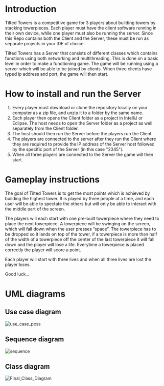 # Introduction
Tilted Towers is a competitive game for 3 players about building towers by stacking towerpieces. Each player must have the client software running in their own device, while one player must also be running the server. Since this Repo contains both the Client and the Server, these must be run as separate projects in your IDE of choice.

Tilted Towers has a Server that consists of different classes which contains functions using both networking and multithreading. This is done on a basic level in order to make a functioning game. The game will be running using a server which will be able to be joined by clients. When three clients have typed ip address and port, the game will then start.

# How to install and run the Server
1. Every player must download or clone the repository locally on your computer as a zip file, and unzip it to a folder by the same name.
2. Each player then opens the Client folder as a project in IntelliJ or Eclipse. The host needs to open the Server folder as a project as well separately from the Client folder.
3. The host should then run the Server before the players run the Client.
4. The players are connected to the server after they run the Client where they are required to provide the IP address of the Server host followed by the specific port of the Server (in this case "2345").
5. When all three players are connected to the Server the game will then start.


# Gameplay instructions
The goal of Tilted Towers is to get the most points which is achieved by building the highest tower. It is played by three people at a time, and each user will be able to spectate the others but will only be able to interact with the middle part of the screen. 

The players will each start with one pre-built towerpiece where they need to place the next towerpiece. A towerpiece will be swinging on the screen, which will fall down when the user presses “space”. The towerpiece has to be dropped so it lands on top of the tower, if a towerpiece is more than half of the width of a towerpiece off the center of the last towerpiece it will fall down and the player will lose a life. Everytime a towerpiece is placed correctly the player will score a point.

Each player will start with three lives and when all three lives are lost the player loses.

Good luck...  

# UML diagrams
## Use case diagram
![use_case_pcss](https://user-images.githubusercontent.com/33686482/140653342-3a60bb05-c502-4e2a-9c95-ba094bf96384.PNG)

## Sequence diagram
![sequence](https://user-images.githubusercontent.com/33686482/140653550-f440114d-7bad-406f-af2d-15258c2ccac7.png)

## Class diagram
![Final_Class_Diagram](https://user-images.githubusercontent.com/33686482/140654406-4255da17-6b39-4290-927d-efcfbe1e8e79.png)
